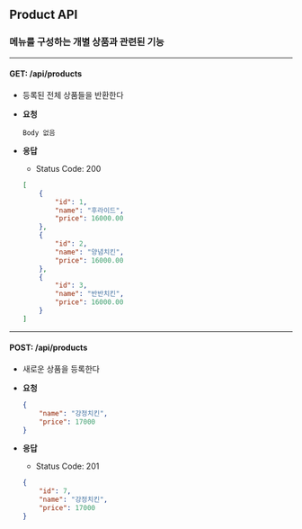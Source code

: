## Product API

### 메뉴를 구성하는 개별 상품과 관련된 기능

----

#### GET: /api/products
- 등록된 전체 상품들을 반환한다
- **요청**
    ```
    Body 없음
    ```

- **응답**
    - Status Code: 200
    ```json
    [
        {
            "id": 1,
            "name": "후라이드",
            "price": 16000.00
        },
        {
            "id": 2,
            "name": "양념치킨",
            "price": 16000.00
        },
        {
            "id": 3,
            "name": "반반치킨",
            "price": 16000.00
        }
    ]
    ```

----

#### POST: /api/products
- 새로운 상품을 등록한다
- **요청**
    ```json
    {
        "name": "강정치킨",
        "price": 17000
    }
    ```

- **응답**
    - Status Code: 201
    ```json
    {
        "id": 7,
        "name": "강정치킨",
        "price": 17000
    }
    ```